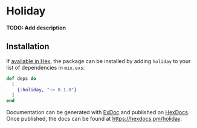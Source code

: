 # Holiday

**TODO: Add description**

## Installation

If [available in Hex](https://hex.pm/docs/publish), the package can be installed
by adding `holiday` to your list of dependencies in `mix.exs`:

```elixir
def deps do
  [
    {:holiday, "~> 0.1.0"}
  ]
end
```

Documentation can be generated with [ExDoc](https://github.com/elixir-lang/ex_doc)
and published on [HexDocs](https://hexdocs.pm). Once published, the docs can
be found at <https://hexdocs.pm/holiday>.

